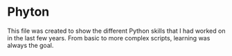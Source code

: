 # Phyton
This file was created to show the different Python skills that I had worked on in the last few years. From basic to more complex scripts, learning was always the goal.
